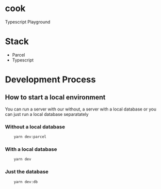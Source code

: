 # cook

Typescript Playground

# Stack

- Parcel
- Typescript

# Development Process

## How to start a local environment

You can run a server with our without, a server with a local database or you can just run a local database separatately

### Without a local database

```bash
    yarn dev:parcel
```

### With a local database

```bash
    yarn dev
```

### Just the database

```bash
    yarn dev:db
```
